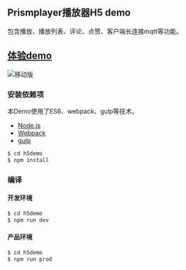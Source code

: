 ## Prismplayer播放器H5 demo

包含播放、播放列表、评论、点赞、客户端长连接mqtt等功能。

## [体验demo](https://player.alicdn.com/prismplayer/)

![移动版](https://player.alicdn.com/img/h5demo.png)  

### 安装依赖项

本Demo使用了ES6、webpack、gulp等技术。

 - [Node.js](https://nodejs.org/en/)
 - [Webpack](http://webpack.github.io) 
 - [gulp](https://gulpjs.com)

```sh
$ cd h5demo
$ npm install
```

### 编译

#### 开发环境

```sh
$ cd h5demo
$ npm run dev
```

#### 产品环境

```sh
$ cd h5demo
$ npm run prod
```

